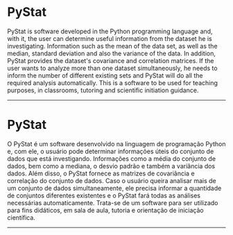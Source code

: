 # PyStat

PyStat is software developed in the Python programming language and, with it, the user can determine useful information from the dataset he is investigating. Information such as the mean of the data set, as well as the median, standard deviation and also the variance of the data. In addition, PyStat provides the dataset's covariance and correlation matrices. If the user wants to analyze more than one dataset simultaneously, he needs to inform the number of different existing sets and PyStat will do all the required analysis automatically. This is a software to be used for teaching purposes, in classrooms, tutoring and scientific initiation guidance.

-----------------


# PyStat

O PyStat é um software desenvolvido na linguagem de programação Python e, com ele, o usuário pode determinar informações úteis do conjunto de dados que está investigando. Informações como a média do conjunto de dados, bem como a mediana, o desvio padrão e também a variância dos dados. Além disso, o PyStat fornece as matrizes de covariância e correlação do conjunto de dados. Caso o usuário queira analisar mais de um conjunto de dados simultaneamente, ele precisa informar a quantidade de conjuntos diferentes existentes e o PyStat fará todas as análises necessárias automaticamente. Trata-se de um software para ser utilizado para fins didáticos, em sala de aula, tutoria e orientação de iniciação científica.

-----------------

